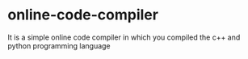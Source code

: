 # online-code-compiler
It is a simple online code compiler in which you compiled the c++ and python programming language
